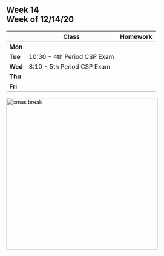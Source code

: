 <meta http-equiv="refresh" content="300"/>

## Week 14<br>Week of 12/14/20   

  |       |Class                  |Homework   |
  |-------|---------              |---------  |
  |**Mon**| | |
  |**Tue**|10:30 - 4th Period CSP Exam | |
  |**Wed**|8:10 - 5th Period CSP Exam | |
  |**Thu**| | |
  |**Fri**| | |

<img src="https://www.lustrechristian.org/wp-content/uploads/2019/12/christmasbreak.png" alt="xmas break" height="400">